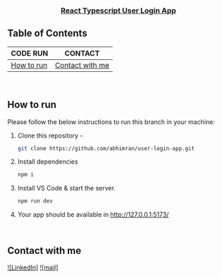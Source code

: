 <p align="center">
    <h3 align="center"><a href="https://mellifluous-dolphin-bd2b20.netlify.app/">React Typescript User Login App  </a></h3>
</p>

<!-- TABLE OF CONTENTS -->

## Table of Contents

| CODE RUN                   | CONTACT                         |
| -------------------------- | ------------------------------- |
| [How to run](#-how-to-run) | [Contact with me](#-contact-us) |

<br>

<!-- HOW TO RUN -->

##  How to run

Please follow the below instructions to run this branch in your machine:

1. Clone this repository -
   ```sh
   git clone https://github.com/abhimran/user-login-app.git
   
   ```
2. Install dependencies
   ```sh
   npm i
   ```
3. Install VS Code & start the server.
   ```sh
   npm run dev
   ```
4. Your app should be available in http://127.0.0.1:5173/

<br>

<!-- CONTACT  -->

##  Contact with me

[![LinkedIn]][linkedin-url]
[![mail]][mail-url]

<!-- MARKDOWN LINKS & IMAGES -->

[linkedin-url]: https://www.linkedin.com/in/abhimran/
[mail-url]: abhimrann@gmail.com

